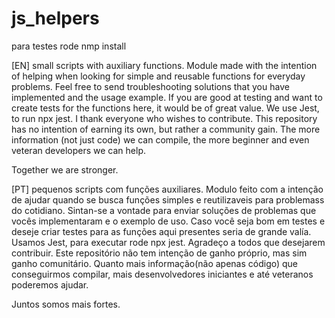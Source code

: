 # js_helpers
para testes rode nmp install

[EN] 
small scripts with auxiliary functions.
Module made with the intention of helping when looking for simple and reusable functions for everyday problems.
Feel free to send troubleshooting solutions that you have implemented and the usage example.
If you are good at testing and want to create tests for the functions here, it would be of great value. 
We use Jest, to run npx jest.
I thank everyone who wishes to contribute. This repository has no intention of earning its own, but rather a community gain. The more information (not just code) we can compile, the more beginner and even veteran developers we can help.

Together we are stronger.

[PT]
pequenos scripts com funções auxiliares.
Modulo feito com a intenção de ajudar quando se busca funções simples e reutilizaveis para problemass do cotidiano.
Sintan-se a vontade para enviar soluções de problemas que  vocês implementaram e o exemplo de uso.
Caso você seja bom em testes e deseje criar testes para as funções aqui presentes seria de grande valía. Usamos Jest, para executar rode npx jest.
Agradeço a todos que desejarem contribuir. Este repositório não tem intenção de ganho próprio, mas sim ganho comunitário. Quanto mais informação(não apenas código) que conseguirmos compilar, mais desenvolvedores iniciantes e até veteranos poderemos ajudar.

Juntos somos mais fortes.

